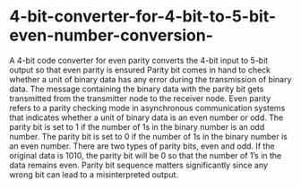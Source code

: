 # 4-bit-converter-for-4-bit-to-5-bit-even-number-conversion-
A 4-bit code converter for even parity converts the 4-bit input to 5-bit output so that even parity is ensured
Parity bit comes in hand to check whether a unit of binary data has any error during the
transmission of binary data. The message containing the binary data with the parity bit gets
transmitted from the transmitter node to the receiver node.
Even parity refers to a parity checking mode in asynchronous communication systems that
indicates whether a unit of binary data is an even number or odd. The parity bit is set to 1 if the
number of 1s in the binary number is an odd number. The parity bit is set to 0 if the number of
1s in the binary number is an even number.
There are two types of parity bits, even and odd.
If the original data is 1010, the parity bit will be 0 so that the number of 1’s in the data remains
even.
Parity bit sequence matters significantly since any wrong bit can lead to a misinterpreted output.
